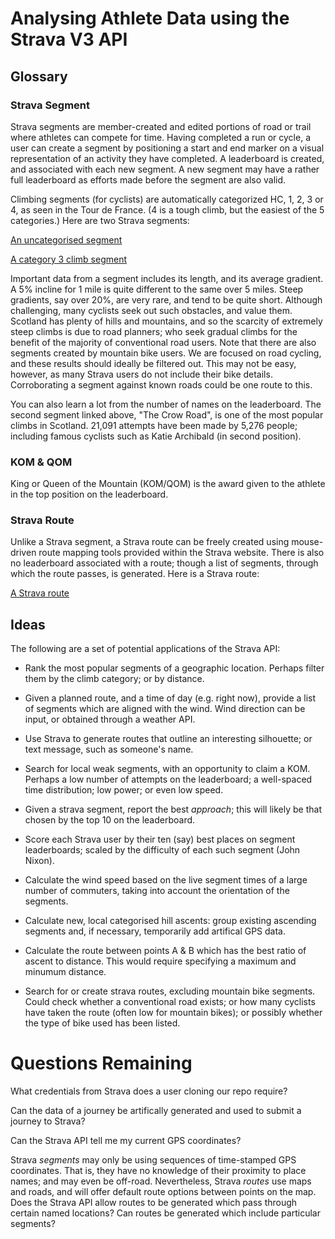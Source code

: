 # Analysing Athlete Data using the Strava V3 API

## Glossary

### Strava Segment

Strava segments are member-created and edited portions of road or trail
where athletes can compete for time. Having completed a run or cycle, a
user can create a segment by positioning a start and end marker on a visual
representation of an activity they have completed. A leaderboard is created, and
associated with each new segment. A new segment may have a rather full
leaderboard as efforts made before the segment are also valid.

Climbing segments (for cyclists) are automatically categorized HC, 1, 2, 3 or
4, as seen in the Tour de France. (4 is a tough climb, but the easiest of the
5 categories.) Here are two Strava segments:

 [An uncategorised segment]( https://www.strava.com/segments/8498598)

 [A category 3 climb segment](https://www.strava.com/segments/8194858)

Important data from a segment includes its length, and its average gradient.
A 5% incline for 1 mile is quite different to the same over 5 miles. Steep
gradients, say over 20%, are very rare, and tend to be quite short. Although
challenging, many cyclists seek out such obstacles, and value them.
Scotland has plenty of hills and mountains, and so the scarcity of extremely
steep climbs is due to road planners; who seek gradual climbs for the
benefit of the majority of conventional road users. Note that there are also
segments created by mountain bike users. We are focused on road cycling,
and these results should ideally be filtered out. This may not
be easy, however, as many Strava users do not include their bike details.
Corroborating a segment against known roads could be one route to this.

You can also learn a lot from the number of names on the leaderboard. The second
segment linked above, "The Crow Road", is one of the most popular climbs in
Scotland. 21,091 attempts have been made by 5,276 people; including famous
cyclists such as Katie Archibald (in second position).

### KOM & QOM

King or Queen of the Mountain (KOM/QOM) is the award given to the athlete in
the top position on the leaderboard.

### Strava Route

Unlike a Strava segment, a Strava route can be freely created using mouse-driven
route mapping tools provided within the Strava website. There is also no
leaderboard associated with a route; though a list of segments, through which
the route passes, is generated. Here is a Strava route:

 [A Strava route](https://www.strava.com/routes/5565831)

## Ideas

The following are a set of potential applications of the Strava API:

 * Rank the most popular segments of a geographic location. Perhaps filter
them by the climb category; or by distance.

 * Given a planned route, and a time of day (e.g. right now), provide a list
of segments which are aligned with the wind. Wind direction can be input, or
obtained through a weather API.

 * Use Strava to generate routes that outline an interesting silhouette; or
text message, such as someone's name.

 * Search for local weak segments, with an opportunity to claim a KOM. Perhaps
a low number of attempts on the leaderboard; a well-spaced time distribution;
low power; or even low speed.

 * Given a strava segment, report the best *approach*; this will likely be
that chosen by the top 10 on the leaderboard.

* Score each Strava user by their ten (say) best places on segment leaderboards;
scaled by the difficulty of each such segment (John Nixon).

 * Calculate the wind speed based on the live segment times of a large number of
commuters, taking into account the orientation of the segments.

 * Calculate new, local categorised hill ascents: group existing ascending
segments and, if necessary, temporarily add artifical GPS data.

 * Calculate the route between points A & B which has the best ratio of ascent
to distance. This would require specifying a maximum and minumum distance.

 * Search for or create strava routes, excluding mountain bike segments. Could check whether
a conventional road exists; or how many cyclists have taken the route (often
low for mountain bikes); or possibly whether the type of bike used has been
listed.

# Questions Remaining

What credentials from Strava does a user cloning our repo require?

Can the data of a journey be artifically generated and used to submit a journey
to Strava?

Can the Strava API tell me my current GPS coordinates?

Strava *segments* may only be using sequences of time-stamped GPS coordinates.
That is, they have no knowledge of their proximity to place names; and may even
be off-road. Nevertheless, Strava *routes* use maps and roads, and will offer
default route options between points on the map. Does the Strava API allow
routes to be generated which pass through certain named locations? Can routes
be generated which include particular segments?